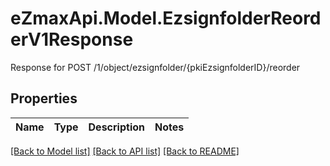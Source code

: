 # eZmaxApi.Model.EzsignfolderReorderV1Response
Response for POST /1/object/ezsignfolder/{pkiEzsignfolderID}/reorder

## Properties

Name | Type | Description | Notes
------------ | ------------- | ------------- | -------------

[[Back to Model list]](../README.md#documentation-for-models) [[Back to API list]](../README.md#documentation-for-api-endpoints) [[Back to README]](../README.md)

